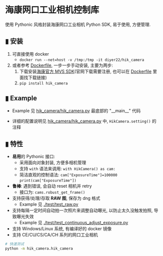# 海康网口工业相机控制库
使用 Pythonic 风格封装海康网口工业相机 Python SDK, 易于使用, 方便管理. 

## ▮ 安装
1. 可直接使用 docker
   - `docker run --net=host -v /tmp:/tmp -it diyer22/hik_camera`
2. 或者参考 [Dockerfile](Dockerfile), 一步一步手动安装, 主要为两步:
   1. 下载安装[海康官方 MVS SDK](https://www.hikrobotics.com/cn/machinevision/service/download)(官网下载需要注册, 也可以在 [Dockerfile](Dockerfile) 里面找下载链接)
   2. `pip install hik_camera`


## ▮ Example
- Example 见 [hik_camera/hik_camera.py](hik_camera/hik_camera.py) 最底部的 "\_\_main\_\_" 代码

- 详细的配置说明见 [hik_camera/hik_camera.py](hik_camera/hik_camera.py#L91) 中, `HikCamera.setting()` 的注释

## ▮ 特性
- **易用**的 Pythonic 接口:
   - 采用面向对象封装, 方便多相机管理
   - 支持 `with` 语法来调用: `with HikCamera() as cam:`
   - 简洁直观的控制语法: `cam["ExposureTime"]=100000` `print(cam["ExposureTime"])`
- **鲁棒**: 遇到错误, 会自动 reset 相机并 retry
   - 接口为: `cams.robust_get_frame()`
- 支持获得/处理/存取 **RAW 图**, 保存为 dng 格式
   - Example 见 [./test/test_raw.py](./test/test_raw.py)
- 支持每隔一定时间自动拍一次照片来调整自动曝光, 以防止太久没触发拍照, 导致曝光失效
   - Example 见 [./test/test_continuous_adjust_exposure.py](./test/test_continuous_adjust_exposure.py)
- 支持 Windows/Linux 系统, 有编译好的 docker 镜像
- 支持 CE/CU/CS/CA/CH 系列的网口工业相机 

```bash
# 快速测试
python -m hik_camera.hik_camera
```
